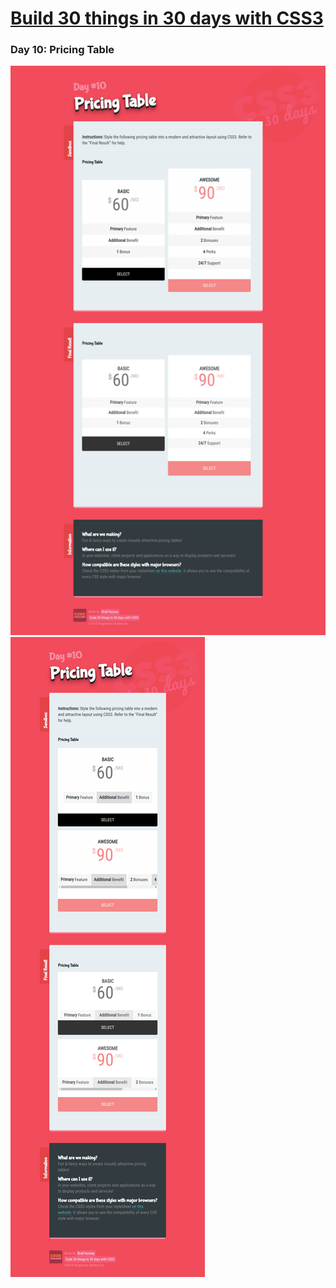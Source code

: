 # [Build 30 things in 30 days with CSS3][1]
[1]: https://codecollege.ca/p/css3-coding-challenge

### Day 10: Pricing Table

![](./capture.png)
![](./capture2.png)

